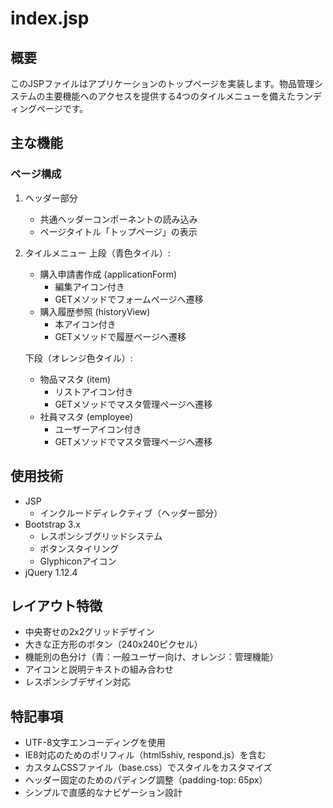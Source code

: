 # index.jsp

## 概要
このJSPファイルはアプリケーションのトップページを実装します。物品管理システムの主要機能へのアクセスを提供する4つのタイルメニューを備えたランディングページです。

## 主な機能

### ページ構成
1. ヘッダー部分
   - 共通ヘッダーコンポーネントの読み込み
   - ページタイトル「トップページ」の表示

2. タイルメニュー
   上段（青色タイル）:
   - 購入申請書作成 (applicationForm)
     - 編集アイコン付き
     - GETメソッドでフォームページへ遷移
   - 購入履歴参照 (historyView)
     - 本アイコン付き
     - GETメソッドで履歴ページへ遷移

   下段（オレンジ色タイル）:
   - 物品マスタ (item)
     - リストアイコン付き
     - GETメソッドでマスタ管理ページへ遷移
   - 社員マスタ (employee)
     - ユーザーアイコン付き
     - GETメソッドでマスタ管理ページへ遷移

## 使用技術
- JSP
  - インクルードディレクティブ（ヘッダー部分）
- Bootstrap 3.x
  - レスポンシブグリッドシステム
  - ボタンスタイリング
  - Glyphiconアイコン
- jQuery 1.12.4

## レイアウト特徴
- 中央寄せの2x2グリッドデザイン
- 大きな正方形のボタン（240x240ピクセル）
- 機能別の色分け（青：一般ユーザー向け、オレンジ：管理機能）
- アイコンと説明テキストの組み合わせ
- レスポンシブデザイン対応

## 特記事項
- UTF-8文字エンコーディングを使用
- IE8対応のためのポリフィル（html5shiv, respond.js）を含む
- カスタムCSSファイル（base.css）でスタイルをカスタマイズ
- ヘッダー固定のためのパディング調整（padding-top: 65px）
- シンプルで直感的なナビゲーション設計
